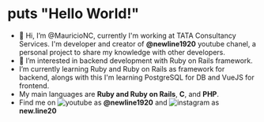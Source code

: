 # puts "Hello World!"

- 👋 Hi, I’m @MauricioNC, currently I'm working at TATA Consultancy Services. I'm developer and creator of **@newline1920** youtube chanel, a personal project
  to share my knowledge with other developers.
- 👀 I’m interested in backend development with Ruby on Rails framework.
- I’m currently learning Ruby and Ruby on Rails as framework for backend, alongs with this I'm learning PostgreSQL for DB and VueJS for frontend.
- My main languages are **Ruby and Ruby on Rails**, **C**, and **PHP**.
- Find me on ![youtube](https://user-images.githubusercontent.com/42758875/203848509-8b23eeba-21d5-4b05-9423-b1e977cac217.png) as **@newline1920** and ![instagram](https://user-images.githubusercontent.com/42758875/203848646-d4a01b63-5e9e-4de8-961a-608101f886b5.png)
 as **new.line20**
